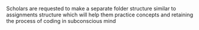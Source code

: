 Scholars are requested to make a separate folder structure similar to assignments structure which will help them practice concepts and retaining the process of coding in subconscious mind
